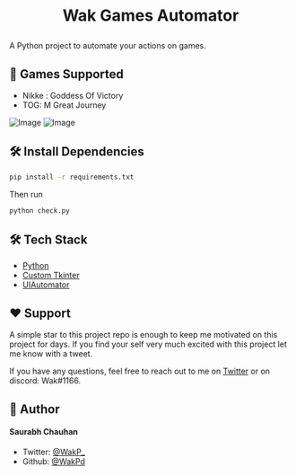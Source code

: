 
# <p align="center">Wak Games Automator</p>
  
A Python project to automate your actions on games.

## 🧐 Games Supported    
- Nikke : Goddess Of Victory
- TOG: M Great Journey

![Image](https://i.imgur.com/wlRFFKe.png)
![Image](https://i.imgur.com/fE5EJJu.png)


## 🛠️ Install Dependencies    
```bash
pip install -r requirements.txt
```
Then run

```bash
python check.py
```
        

## 🛠️ Tech Stack
- [Python](https://www.python.org/downloads/)
- [Custom Tkinter](https://github.com/TomSchimansky/CustomTkinter/wiki)
- [UIAutomator](https://github.com/LmeSzinc/uiautomator2)


## ❤️ Support  
A simple star to this project repo is enough to keep me motivated on this project for days. If you find your self very much excited with this project let me know with a tweet.

If you have any questions, feel free to reach out to me on [Twitter](https://twitter.com/WakP_) or on discord: Wak#1166.

## 🙇 Author
#### Saurabh Chauhan
- Twitter: [@WakP_](https://twitter.com/WakP_)
- Github: [@WakPd](https://github.com/WakPd)
        
